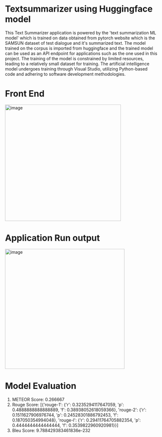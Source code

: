 # Textsummarizer using Huggingface model
This Text Summarizer application is powered by the 'text summarization ML model' which is trained on data obtained from pytorch website which is the SAMSUN dataset of test dialogue and it's summarized text. The model trained on the corpus is imported from huggingface and the trained model can be used as an API endpoint for applications such as the one used in this project. The training of the model is constrained by limited resources, leading to a relatively small dataset for training. The artificial intelligence model undergoes training through Visual Studio, utilizing Python-based code and adhering to software development methodologies.

# Front End
<img width="383" alt="image" src="https://github.com/alexaaronruban/Textsummarizer__using_huggingfacemodel/assets/99729450/6e877e66-e796-434e-b630-1273052ec99f">


# Application Run output
<img width="395" alt="image" src="https://github.com/alexaaronruban/Textsummarizer__using_huggingfacemodel/assets/99729450/5d4f99cc-10da-4706-9d0a-15368c973643">


# Model Evaluation
1) METEOR Score: 0.266667
2) Rouge Score: [{'rouge-1': {'r': 0.3235294117647059, 'p': 0.4888888888888889, 'f': 0.38938052618059366}, 'rouge-2': {'r': 0.1511627906976744, 'p': 0.24528301886792453, 'f': 0.187050354994048}, 'rouge-l': {'r': 0.29411764705882354, 'p': 0.4444444444444444, 'f': 0.3539822960920981}}]
3) Bleu Score: 9.788429383461836e-232
